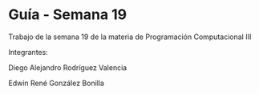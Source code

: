 # Guía - Semana 19

Trabajo de la semana 19 de la materia de Programación Computacional III

Integrantes:

Diego Alejandro Rodríguez Valencia

Edwin René González Bonilla
